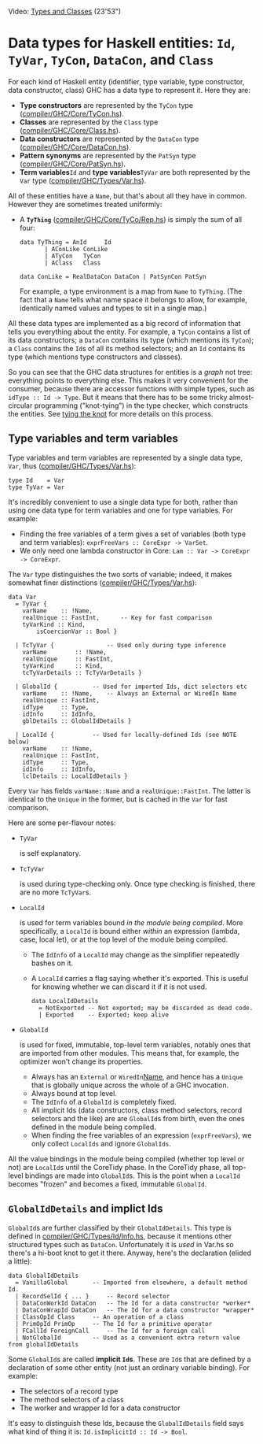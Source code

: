 
Video: [Types and Classes](http://www.youtube.com/watch?v=pN9rhQHcfCo&list=PLBkRCigjPwyeCSD_DFxpd246YIF7_RDDI) (23'53")

# Data types for Haskell entities: `Id`, `TyVar`, `TyCon`, `DataCon`, and `Class`


For each kind of Haskell entity (identifier, type variable, type constructor, data constructor, class) GHC has a data type to represent it.  Here they are:

- **Type constructors** are represented by the `TyCon` type ([compiler/GHC/Core/TyCon.hs](https://gitlab.haskell.org/ghc/ghc/blob/master/compiler/GHC/Core/TyCon.hs)).
- **Classes** are represented by the `Class` type ([compiler/GHC/Core/Class.hs](https://gitlab.haskell.org/ghc/ghc/blob/master/compiler/GHC/Core/Class.hs)).
- **Data constructors** are represented by the `DataCon` type ([compiler/GHC/Core/DataCon.hs](https://gitlab.haskell.org/ghc/ghc/blob/master/compiler/GHC/Core/DataCon.hs)).
- **Pattern synonyms** are represented by the `PatSyn` type ([compiler/GHC/Core/PatSyn.hs](https://gitlab.haskell.org/ghc/ghc/blob/master/compiler/GHC/Core/PatSyn.hs)).
- **Term variables**`Id` and **type variables**`TyVar` are both represented by the `Var` type ([compiler/GHC/Types/Var.hs](https://gitlab.haskell.org/ghc/ghc/blob/master/compiler/GHC/Types/Var.hs)).


All of these entities have a `Name`, but that's about all they have in common.  However they are sometimes treated uniformly:

- A **`TyThing`** ([compiler/GHC/Core/TyCo/Rep.hs](https://gitlab.haskell.org/ghc/ghc/blob/master/compiler/GHC/Core/TyCo/Rep.hs)) is simply the sum of all four:

  ```wiki
  data TyThing = AnId     Id
  	     | AConLike ConLike
  	     | ATyCon   TyCon
  	     | AClass   Class

  data ConLike = RealDataCon DataCon | PatSynCon PatSyn
  ```

  For example, a type environment is a map from `Name` to `TyThing`.  (The fact that a `Name` tells what name space it belongs to allow, for example, identically named values and types to  sit in a single map.)


All these data types are implemented as a big record of information that tells you everything about the entity.  For example, a `TyCon` contains a list of its data constructors; a `DataCon` contains its type (which mentions its `TyCon`); a `Class` contains the `Id`s of all its method selectors; and an `Id` contains its type (which mentions type constructors and classes).  


So you can see that the GHC data structures for entities is a *graph* not tree: everything points to everything else.  This makes it very convenient for the consumer, because there are accessor functions with simple types, such as `idType :: Id -> Type`.  But it means that there has to be some tricky almost-circular programming ("knot-tying") in the type checker, which constructs the entities. See [tying the knot](commentary/compiler/tying-the-knot) for more details on this process.

## Type variables and term variables


Type variables and term variables are represented by a single data type, `Var`, thus ([compiler/GHC/Types/Var.hs](https://gitlab.haskell.org/ghc/ghc/blob/master/compiler/GHC/Types/Var.hs)):

```wiki
type Id    = Var
type TyVar = Var
```


It's incredibly convenient to use a single data type for both, rather than using one data type for term variables and one for type variables.  For example:

- Finding the free variables of a term gives a set of variables (both type and term variables): `exprFreeVars :: CoreExpr -> VarSet`.
- We only need one lambda constructor in Core: `Lam :: Var -> CoreExpr -> CoreExpr`.


The `Var` type distinguishes the two sorts of variable; indeed, it makes somewhat finer distinctions ([compiler/GHC/Types/Var.hs](https://gitlab.haskell.org/ghc/ghc/blob/master/compiler/GHC/Types/Var.hs)):

```wiki
data Var
  = TyVar {
	varName    :: !Name,
	realUnique :: FastInt,		-- Key for fast comparison
	tyVarKind :: Kind,
        isCoercionVar :: Bool }

  | TcTyVar { 				-- Used only during type inference
	varName        :: !Name,
	realUnique     :: FastInt,
	tyVarKind      :: Kind,
	tcTyVarDetails :: TcTyVarDetails }

  | GlobalId { 			-- Used for imported Ids, dict selectors etc
	varName    :: !Name,	-- Always an External or WiredIn Name
	realUnique :: FastInt,
   	idType     :: Type,
	idInfo     :: IdInfo,
	gblDetails :: GlobalIdDetails }

  | LocalId { 			-- Used for locally-defined Ids (see NOTE below)
	varName    :: !Name,
	realUnique :: FastInt,
   	idType     :: Type,
	idInfo     :: IdInfo,
	lclDetails :: LocalIdDetails }
```


Every `Var` has fields `varName::Name` and a `realUnique::FastInt`. The latter is identical to the `Unique` in the former, but is cached in the `Var` for fast comparison.


Here are some per-flavour notes:

* `TyVar`

  is self explanatory.

* `TcTyVar`

  is used during type-checking only.  Once type checking is finished, there are no more `TcTyVar`s.

* `LocalId`

  is used for term variables bound *in the module being compiled*.   More specifically, a `LocalId` is bound either *within* an expression (lambda, case, local let), or at the top level of the module being compiled.

  - The `IdInfo` of a `LocalId` may change as the simplifier repeatedly bashes on it.
  - A `LocalId` carries a flag saying whether it's exported. This is useful for knowing whether we can discard it if it is not used.

    ```wiki
    data LocalIdDetails 
      = NotExported	-- Not exported; may be discarded as dead code.
      | Exported	-- Exported; keep alive
    ```

* `GlobalId`

  is used for fixed, immutable, top-level term variables, notably ones that are imported from other modules.  This means that, for example, the optimizer won't change its properties.

  - Always has an `External` or `WiredIn`[Name](commentary/compiler/name-type), and hence has a `Unique` that is globally unique across the whole of a GHC invocation.
  - Always bound at top level. 
  - The `IdInfo` of a `GlobalId` is completely fixed.
  - All implicit Ids (data constructors, class method selectors, record selectors and the like) are are `GlobalId`s from birth, even the ones defined in the module being compiled.
  - When finding the free variables of an expression (`exprFreeVars`), we only collect `LocalIds` and ignore `GlobalIds`.


All the value bindings in the module being compiled (whether top level or not) are `LocalId`s until the CoreTidy phase. In the CoreTidy phase, all top-level bindings are made into `GlobalId`s. This is the point when a `LocalId` becomes "frozen" and becomes a fixed, immutable `GlobalId`. 

## `GlobalIdDetails` and implict Ids

`GlobalId`s are further classified by their `GlobalIdDetails`.  This type is defined in [compiler/GHC/Types/Id/Info.hs](https://gitlab.haskell.org/ghc/ghc/blob/master/compiler/GHC/Types/Id/Info.hs), because it mentions other structured types such as `DataCon`. Unfortunately it is *used* in Var.hs so there's a hi-boot knot to get it there. Anyway, here's the declaration (elided a little):

```wiki
data GlobalIdDetails
  = VanillaGlobal		-- Imported from elsewhere, a default method Id.
  | RecordSelId { ... }		-- Record selector
  | DataConWorkId DataCon	-- The Id for a data constructor *worker*
  | DataConWrapId DataCon	-- The Id for a data constructor *wrapper*
  | ClassOpId Class		-- An operation of a class
  | PrimOpId PrimOp		-- The Id for a primitive operator
  | FCallId ForeignCall		-- The Id for a foreign call
  | NotGlobalId			-- Used as a convenient extra return value from globalIdDetails
```


Some `GlobalId`s are called **implicit `Id`s**. These are `Id`s that are defined by a declaration of some other entity (not just an ordinary variable binding).  For example:

- The selectors of a record type
- The method selectors of a class
- The worker and wrapper Id for a data constructor


It's easy to distinguish these Ids, because the `GlobalIdDetails` field says what kind of thing it is: `Id.isImplicitId :: Id -> Bool`.
